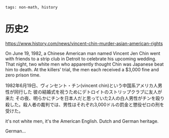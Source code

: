 ```
tags: non-math, history
```

# 历史2

https://www.history.com/news/vincent-chin-murder-asian-american-rights

On June 19, 1982, a Chinese American man named Vincent Jen Chin went with friends to a strip club in Detroit to celebrate his upcoming wedding. That night, two white men who apparently thought Chin was Japanese beat him to death. At the killers’ trial, the men each received a $3,000 fine and zero prison time.

1982年6月19日、ヴィンセント・チン(vincent chin)という中国系アメリカ人男性が同行した
彼の結婚式を祝うためにデトロイトのストリップクラブに友人が来た
その夜、明らかにチンを日本人だと思っていた2人の白人男性がチンを殴り殺した。殺人者の裁判では、男性はそれぞれ3,000ドルの罰金と懲役ゼロの刑を受けた。

it's not white men, it's the American English. Dutch and German heritage. 

German...